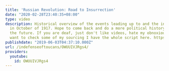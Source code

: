 ```yaml
---
title: 'Russian Revolution: Road to Insurrection'
date: "2020-02-28T23:40:35+08:00"
type: video
description: Historical overview of the events leading up to and the insurrection
  in October of 1917. Hope to come back and do a more political history of 1917 in
  the future. If you are deaf, just don't like videos, hate my obnoxious voice or
  want to check some of my sourcing I have the whole script here. https://mega.nz/#!SqhmTILQ!Z6wRDwRBnMJWLP4uA4fgA_fsTTNZR4Xq8f2qie6OqqI
publishdate: "2019-06-03T04:37:10.000Z"
url: /indefenseoftoucans/OWUUIVJRgs4/
providers:
  youtube:
    id: OWUUIVJRgs4
---
```

